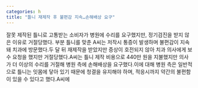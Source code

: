 ```yaml
---
categories: h
title: "틀니 재제작 후 불편감 지속…손해배상 요구"
---
```

잘못 제작된 틀니로 고통받는 소비자가 병원에 수리를 요구했지만, 정기검진을 받지 않은 이유로 거절당했다. 부분 틀니를 맞춘 A씨는 저작시 통증이 발생하며 불편감이 지속돼 치과에 방문했다.두 달 뒤 재제작을 받았지만 증상이 호전되지 않아 치과 의사에게 보수 요청을 했지만 거절당했다.A씨는 틀니 제작 비용으로 440만 원을 지불했지만 의사가 더 이상의 수리를 거절해 병원 측에 손해배상을 요구했다.이에 대해 병원 측은 일반적으로 틀니는 잇몸에 닿아 있기 때문에 청결을 유지해야 하며, 적응시까지 약간의 불편함이 있을 수 있다고 했다.A씨에